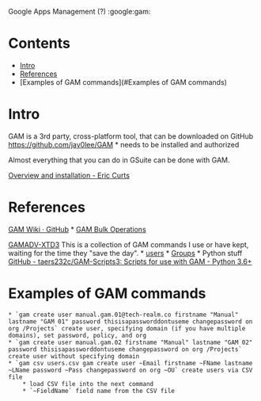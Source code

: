 Google Apps Management (?)
:google:gam:

# Contents

- [Intro](#Intro)
- [References](#References)
- [Examples of GAM commands](#Examples of GAM commands)

# Intro

GAM is a 3rd party, cross-platform tool, that can be downloaded on GitHub https://github.com/jay0lee/GAM
    * needs to be installed and authorized

Almost everything that you can do in GSuite can be done with GAM.

[Overview and installation - Eric Curts](https://docs.google.com/document/d/1Z7OONOFR9qhTiw3te3PgwNy-ZwrOvc1Na6un53CvQc0/edit#)

# References

[GAM Wiki · GitHub](https://github.com/jay0lee/GAM/wiki)
    * [GAM Bulk Operations](https://github.com/jay0lee/GAM/wiki/BulkOperations)

[GAMADV-XTD3](https://sites.google.com/jis.edu.bn/gam-commands/home) This is a collection of GAM commands I use or have kept, waiting for the time they "save the day".
    * [users](https://sites.google.com/jis.edu.bn/gam-commands/people/users#h.covt6f8l9r5k)
    * [Groups](https://sites.google.com/jis.edu.bn/gam-commands/people/groups?authuser=0#h.vyreao5vxxb9)
    * Python stuff [GitHub - taers232c/GAM-Scripts3: Scripts for use with GAM - Python 3.6+](https://github.com/taers232c/GAM-Scripts3)



# Examples of GAM commands

    * `gam create user manual.gam.01@tech-realm.co firstname "Manual" lastname "GAM 01" password thisisapassworddontuseme changepassword on org /Projects` create user, specifying domain (if you have multiple domains), set password, policy, and org
    * `gam create user manual.gam.02 firstname "Manual" lastname "GAM 02" password thisisapassworddontuseme changepassword on org /Projects` create user without specifying domain
    * `gam csv users.csv gam create user ~Email firstname ~FName lastname ~LName password ~Pass changepassword on org ~OU` create users via CSV file
        * load CSV file into the next command
        * `~FieldName` field name from the CSV file
